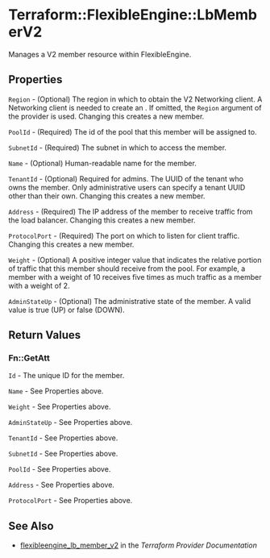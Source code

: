 # Terraform::FlexibleEngine::LbMemberV2

Manages a V2 member resource within FlexibleEngine.

## Properties

`Region` - (Optional) The region in which to obtain the V2 Networking client.
A Networking client is needed to create an . If omitted, the
`Region` argument of the provider is used. Changing this creates a new
member.

`PoolId` - (Required) The id of the pool that this member will be
assigned to.

`SubnetId` - (Required) The subnet in which to access the member.

`Name` - (Optional) Human-readable name for the member.

`TenantId` - (Optional) Required for admins. The UUID of the tenant who owns
the member.  Only administrative users can specify a tenant UUID
other than their own. Changing this creates a new member.

`Address` - (Required) The IP address of the member to receive traffic from
the load balancer. Changing this creates a new member.

`ProtocolPort` - (Required) The port on which to listen for client traffic.
Changing this creates a new member.

`Weight` - (Optional)  A positive integer value that indicates the relative
portion of traffic that this member should receive from the pool. For
example, a member with a weight of 10 receives five times as much traffic
as a member with a weight of 2.

`AdminStateUp` - (Optional) The administrative state of the member.
A valid value is true (UP) or false (DOWN).


## Return Values

### Fn::GetAtt

`Id` - The unique ID for the member.

`Name` - See Properties above.

`Weight` - See Properties above.

`AdminStateUp` - See Properties above.

`TenantId` - See Properties above.

`SubnetId` - See Properties above.

`PoolId` - See Properties above.

`Address` - See Properties above.

`ProtocolPort` - See Properties above.

## See Also

* [flexibleengine_lb_member_v2](https://www.terraform.io/docs/providers/flexibleengine/r/lb_member_v2.html) in the _Terraform Provider Documentation_